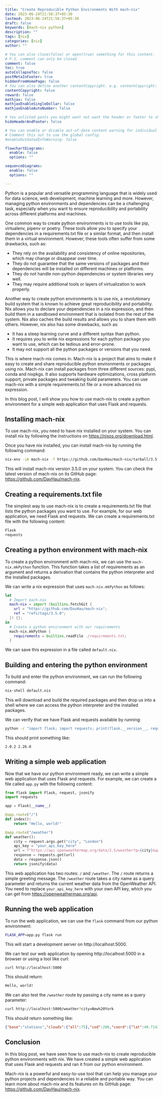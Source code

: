 ```yaml
---
title: "Create Reproducible Python Environments With mach-nix"
date: 2023-06-24T21:58:37+05:30
lastmod: 2023-06-24T21:58:37+05:30
draft: false
keywords: [mach-nix python]
description: ""
tags: [nix]
categories: [nix]
author: ""

# You can also close(false) or open(true) something for this content.
# P.S. comment can only be closed
comment: false
toc: true
autoCollapseToc: false
postMetaInFooter: true
hiddenFromHomePage: false
# You can also define another contentCopyright. e.g. contentCopyright: "This is another copyright."
contentCopyright: false
reward: false
mathjax: false
mathjaxEnableSingleDollar: false
mathjaxEnableAutoNumber: false

# You unlisted posts you might want not want the header or footer to show
hideHeaderAndFooter: false

# You can enable or disable out-of-date content warning for individual post.
# Comment this out to use the global config.
#enableOutdatedInfoWarning: false

flowchartDiagrams:
  enable: false
  options: ""

sequenceDiagrams: 
  enable: false
  options: ""

---
```


Python is a popular and versatile programming language that is widely used for data science, web development, machine learning and more. However, managing python environments and dependencies can be a challenging task, especially when you want to ensure reproducibility and portability across different platforms and machines.

One common way to create python environments is to use tools like pip, virtualenv, pipenv or poetry. These tools allow you to specify your dependencies in a requirements.txt file or a similar format, and then install them in a virtual environment. However, these tools often suffer from some drawbacks, such as:
<!--more-->

- They rely on the availability and consistency of online repositories, which may change or disappear over time.
- They do not guarantee that the same versions of packages and their dependencies will be installed on different machines or platforms.
- They do not handle non-python dependencies or system libraries very well.
- They may require additional tools or layers of virtualization to work properly.

Another way to create python environments is to use nix, a revolutionary build system that is known to achieve great reproducibility and portability. Nix allows you to declare your dependencies in a nix expression, and then build them in a sandboxed environment that is isolated from the rest of the system. Nix also caches the build results and allows you to share them with others. However, nix also has some drawbacks, such as:

- It has a steep learning curve and a different syntax than python.
- It requires you to write nix expressions for each python package you want to use, which can be tedious and error-prone.
- It may not support all the python packages or versions that you need.

This is where mach-nix comes in. Mach-nix is a project that aims to make it easy to create and share reproducible python environments or packages using nix. Mach-nix can install packages from three different sources: pypi, conda and nixpkgs. It also supports hardware optimizations, cross platform support, private packages and tweaking build parameters. You can use mach-nix with a simple requirements.txt file or a more advanced nix expression.

In this blog post, I will show you how to use mach-nix to create a python environment for a simple web application that uses Flask and requests.

## Installing mach-nix

To use mach-nix, you need to have nix installed on your system. You can install nix by following the instructions on https://nixos.org/download.html.

Once you have nix installed, you can install mach-nix by running the following command:

```bash
nix-env -iA mach-nix -f https://github.com/DavHau/mach-nix/tarball/3.5.0
```

This will install mach-nix version 3.5.0 on your system. You can check the latest version of mach-nix on its GitHub page: https://github.com/DavHau/mach-nix.

## Creating a requirements.txt file

The simplest way to use mach-nix is to create a requirements.txt file that lists the python packages you want to use. For example, for our web application, we need Flask and requests. We can create a requirements.txt file with the following content:

```txt
Flask
requests
```

## Creating a python environment with mach-nix

To create a python environment with mach-nix, we can use the `mach-nix.mkPython` function. This function takes a list of requirements as an argument and returns a derivation that contains the python interpreter and the installed packages.

We can write a nix expression that uses `mach-nix.mkPython` as follows:

```nix
let
  # Import mach-nix
  mach-nix = import (builtins.fetchGit {
    url = "https://github.com/DavHau/mach-nix";
    ref = "refs/tags/3.5.0";
  }) {};
in
  # Create a python environment with our requirements
  mach-nix.mkPython {
    requirements = builtins.readFile ./requirements.txt;
  }
```

We can save this expression in a file called `default.nix`.

## Building and entering the python environment

To build and enter the python environment, we can run the following command:

```bash
nix-shell default.nix
```

This will download and build the required packages and then drop us into a shell where we can access the python interpreter and the installed packages.

We can verify that we have Flask and requests available by running:

```bash
python -c "import flask; import requests; print(flask.__version__, requests.__version__)"
```

This should print something like:

```bash
2.0.2 2.26.0
```

## Writing a simple web application

Now that we have our python environment ready, we can write a simple web application that uses Flask and requests. For example, we can create a file called `app.py` with the following content:

```python
from flask import Flask, request, jsonify
import requests

app = Flask(__name__)

@app.route("/")
def index():
    return "Hello, world!"

@app.route("/weather")
def weather():
    city = request.args.get("city", "London")
    api_key = "your_api_key_here"
    url = f"https://api.openweathermap.org/data/2.5/weather?q={city}&appid={api_key}"
    response = requests.get(url)
    data = response.json()
    return jsonify(data)
```

This web application has two routes: `/` and `/weather`. The `/` route returns a simple greeting message. The `/weather` route takes a city name as a query parameter and returns the current weather data from the OpenWeather API. You need to replace `your_api_key_here` with your own API key, which you can get from https://openweathermap.org/api.

## Running the web application

To run the web application, we can use the `flask` command from our python environment:

```bash
FLASK_APP=app.py flask run
```

This will start a development server on http://localhost:5000.

We can test our web application by opening http://localhost:5000 in a browser or using a tool like curl:

```bash
curl http://localhost:5000
```

This should return:

```bash
Hello, world!
```

We can also test the `/weather` route by passing a city name as a query parameter:

```bash
curl http://localhost:5000/weather?city=New%20York
```

This should return something like:

```json
{"base":"stations","clouds":{"all":75},"cod":200,"coord":{"lat":40.7143,"lon":-74.006},"dt":1639764799,"id":5128581,"main":{"feels_like":276.05,"humidity":69,"pressure":1016,"temp":278.15,"temp_max":279.82,"temp_min":276.48},"name":"New York","sys":{"country":"US","id":2039034,"sunrise":1639734157,"sunset":1639767679,"type":2},"timezone":-18000,"visibility":10000,"weather":[{"description":"broken clouds","icon":"04n","id":803,"main":"Clouds"}],"wind":{"deg":280,"gust":11.32,"speed":7.72}}
```

## Conclusion

In this blog post, we have seen how to use mach-nix to create reproducible python environments with nix. We have created a simple web application that uses Flask and requests and ran it from our python environment.

Mach-nix is a powerful and easy-to-use tool that can help you manage your python projects and dependencies in a reliable and portable way. You can learn more about mach-nix and its features on its GitHub page: https://github.com/DavHau/mach-nix.

